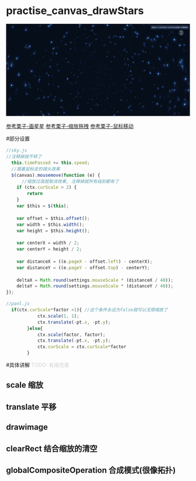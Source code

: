 # practise_canvas_drawStars


![Image of Yaktocat](./docs/assets/shortcut.png)

[参考栗子-画星星](http://www.jq22.com/jquery-info13901)
[参考栗子-缩放拖拽](https://codepen.io/techslides/pen/zowLd?editors=0010)
[参考栗子-鼠标移动](http://www.htmleaf.com/html5/html5-canvas/201505041778.html)

#部分设置
``` javascript
//sky.js
//注释掉就不转了
  this.timePassed += this.speed;  
  //跟着鼠标走的镜头效果
  $(canvas).mousemove(function (e) {
      //缩放过高就取消效果, 注释掉就所有级别都有了
    if (ctx.curScale > 2) {
        return
    }
    var $this = $(this);

    var offset = $this.offset();
    var width = $this.width();
    var height = $this.height();

    var centerX = width / 2;
    var centerY = height / 2;

    var distanceX = ((e.pageX - offset.left) - centerX);
    var distanceY = ((e.pageY - offset.top) - centerY);

    deltaX = Math.round(settings.mouseScale * (distanceX / 40));
    deltaY = Math.round(settings.mouseScale * (distanceY / 40));
});
```
``` javascript
//panl.js
  if(ctx.curScale*factor <1){ //这个条件永远为false就可以无限缩放了
            ctx.scale(1, 1);
            ctx.translate(-pt.x, -pt.y);
        }else{
            ctx.scale(factor, factor);
            ctx.translate(-pt.x, -pt.y);
            ctx.curScale = ctx.curScale*factor
        }       
```
#具体讲解
<span style="color:#d1d1d1">TODO: 有缘完善</span>
## scale 缩放
## translate 平移
## drawimage
## clearRect 结合缩放的清空
## globalCompositeOperation 合成模式(很像拓扑)